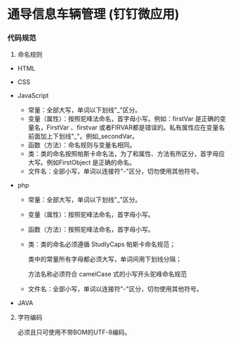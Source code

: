 # 通导信息车辆管理  (钉钉微应用)

### 代码规范
1. 命名规则
 * HTML
 * CSS
 * JavaScript

    * 常量：全部大写，单词以下划线"\_"区分。
    * 变量（属性）：按照驼峰法命名，首字母小写。例如：firstVar 是正确的变量名，FirstVar 、firstvar 或者FIRVAR都是错误的。私有属性应在变量名前面加上下划线"\_"。例如_secondVar。
    * 函数（方法）：命名规则与变量名相同。
    * 类：类的命名按照帕斯卡命名法，为了和属性、方法有所区分，首字母应大写。例如FirstObject 是正确的命名。
    * 文件名：全部小写，单词以连接符"-"区分，切勿使用其他符号。
 * php

    * 常量：全部大写，单词以下划线"\_"区分。
    * 变量（属性）：按照驼峰法命名，首字母小写。
    * 函数（方法）：按照驼峰法命名，首字母小写。
    * 类：类的命名必须遵循 StudlyCaps 帕斯卡命名规范；

        类中的常量所有字母都必须大写，单词间用下划线分隔；

        方法名称必须符合 camelCase 式的小写开头驼峰命名规范
    * 文件名：全部小写，单词以连接符"-"区分，切勿使用其他符号。

  * JAVA

2. 字符编码

    必须且只可使用不带BOM的UTF-8编码。
